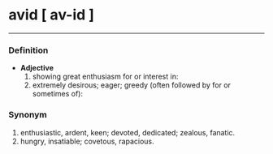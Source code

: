 # avid [ av-id ]
--- 
### Definition
- **Adjective**
    1. showing great enthusiasm for or interest in:
    2. extremely desirous; eager; greedy (often followed by for or sometimes of):
### Synonym
1. enthusiastic, ardent, keen; devoted, dedicated; zealous, fanatic.
2. hungry, insatiable; covetous, rapacious.
